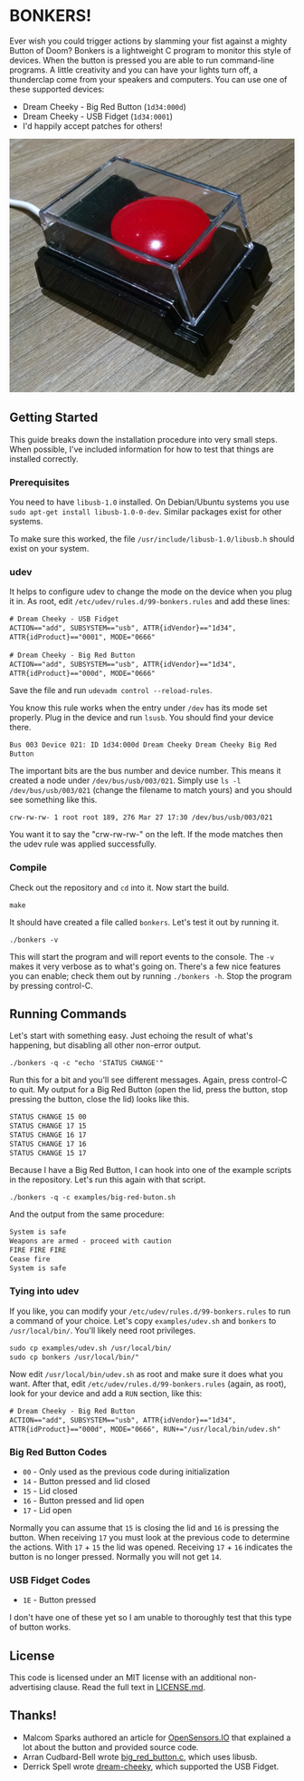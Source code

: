 BONKERS!
========

Ever wish you could trigger actions by slamming your fist against a mighty Button of Doom?  Bonkers is a lightweight C program to monitor this style of devices.  When the button is pressed you are able to run command-line programs.  A little creativity and you can have your lights turn off, a thunderclap come from your speakers and computers.  You can use one of these supported devices:

* Dream Cheeky - Big Red Button (`1d34:000d`)
* Dream Cheeky - USB Fidget (`1d34:0001`)
* I'd happily accept patches for others!

![Big Red Button](doc/big_red_button.jpg)

Getting Started
---------------

This guide breaks down the installation procedure into very small steps.  When possible, I've included information for how to test that things are installed correctly.


### Prerequisites

You need to have `libusb-1.0` installed.  On Debian/Ubuntu systems you use `sudo apt-get install libusb-1.0-0-dev`.  Similar packages exist for other systems.

To make sure this worked, the file `/usr/include/libusb-1.0/libusb.h` should exist on your system.


### udev

It helps to configure udev to change the mode on the device when you plug it in.  As root, edit `/etc/udev/rules.d/99-bonkers.rules` and add these lines:

    # Dream Cheeky - USB Fidget
    ACTION=="add", SUBSYSTEM=="usb", ATTR{idVendor}=="1d34", ATTR{idProduct}=="0001", MODE="0666"

    # Dream Cheeky - Big Red Button
    ACTION=="add", SUBSYSTEM=="usb", ATTR{idVendor}=="1d34", ATTR{idProduct}=="000d", MODE="0666"

Save the file and run `udevadm control --reload-rules`.

You know this rule works when the entry under `/dev` has its mode set properly.  Plug in the device and run `lsusb`.  You should find your device there.

    Bus 003 Device 021: ID 1d34:000d Dream Cheeky Dream Cheeky Big Red Button

The important bits are the bus number and device number.  This means it created a node under `/dev/bus/usb/003/021`.  Simply use `ls -l /dev/bus/usb/003/021` (change the filename to match yours) and you should see something like this.

    crw-rw-rw- 1 root root 189, 276 Mar 27 17:30 /dev/bus/usb/003/021

You want it to say the "crw-rw-rw-" on the left.  If the mode matches then the udev rule was applied successfully.


### Compile

Check out the repository and `cd` into it.  Now start the build.

    make

It should have created a file called `bonkers`.  Let's test it out by running it.

    ./bonkers -v

This will start the program and will report events to the console.  The `-v` makes it very verbose as to what's going on.  There's a few nice features you can enable; check them out by running `./bonkers -h`.  Stop the program by pressing control-C.


Running Commands
----------------

Let's start with something easy.  Just echoing the result of what's happening, but disabling all other non-error output.

    ./bonkers -q -c "echo 'STATUS CHANGE'"

Run this for a bit and you'll see different messages.  Again, press control-C to quit.  My output for a Big Red Button (open the lid, press the button, stop pressing the button, close the lid) looks like this.

    STATUS CHANGE 15 00
    STATUS CHANGE 17 15
    STATUS CHANGE 16 17
    STATUS CHANGE 17 16
    STATUS CHANGE 15 17

Because I have a Big Red Button, I can hook into one of the example scripts in the repository.  Let's run this again with that script.

    ./bonkers -q -c examples/big-red-buton.sh
    
And the output from the same procedure:

    System is safe
    Weapons are armed - proceed with caution
    FIRE FIRE FIRE
    Cease fire
    System is safe


### Tying into udev

If you like, you can modify your `/etc/udev/rules.d/99-bonkers.rules` to run a command of your choice.  Let's copy `examples/udev.sh` and `bonkers` to `/usr/local/bin/`.  You'll likely need root privileges.

    sudo cp examples/udev.sh /usr/local/bin/
    sudo cp bonkers /usr/local/bin/"
    
Now edit `/usr/local/bin/udev.sh` as root and make sure it does what you want.  After that, edit `/etc/udev/rules.d/99-bonkers.rules` (again, as root), look for your device and add a `RUN` section, like this:

    # Dream Cheeky - Big Red Button
    ACTION=="add", SUBSYSTEM=="usb", ATTR{idVendor}=="1d34", ATTR{idProduct}=="000d", MODE="0666", RUN+="/usr/local/bin/udev.sh"


### Big Red Button Codes

* `00` - Only used as the previous code during initialization
* `14` - Button pressed and lid closed
* `15` - Lid closed
* `16` - Button pressed and lid open
* `17` - Lid open

Normally you can assume that `15` is closing the lid and `16` is pressing the button.  When receiving `17` you must look at the previous code to determine the actions.  With `17` + `15` the lid was opened.  Receiving `17` + `16` indicates the button is no longer pressed.   Normally you will not get `14`.


### USB Fidget Codes

* `1E` - Button pressed

I don't have one of these yet so I am unable to thoroughly test that this type of button works.


License
-------

This code is licensed under an MIT license with an additional non-advertising clause.  Read the full text in [LICENSE.md](LICENSE.md).


Thanks!
-------

* Malcom Sparks authored an article for [OpenSensors.IO](http://blog.opensensors.io/blog/2013/11/25/the-big-red-button/) that explained a lot about the button and provided source code.
* Arran Cudbard-Bell wrote [big_red_button.c](https://gist.github.com/arr2036/9932438), which uses libusb.
* Derrick Spell wrote [dream-cheeky](https://github.com/derrick/dream_cheeky), which supported the USB Fidget.
